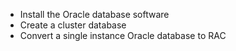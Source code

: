 
* Install the Oracle database software
* Create a cluster database
* Convert a single instance Oracle database to RAC